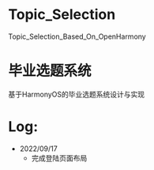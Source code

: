 # Topic_Selection

 Topic_Selection_Based_On_OpenHarmony

# 毕业选题系统

 基于HarmonyOS的毕业选题系统设计与实现    





# Log:

- 2022/09/17 
  - 完成登陆页面布局
